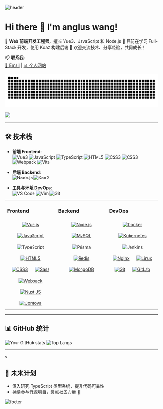 ![header](https://capsule-render.vercel.app/api?type=waving&color=0:EF4444,100:3B82F6&height=150&section=header)

# Hi there 👋 I'm **anglus wang**!

🔭 **Web 前端开发工程师**，擅长 Vue3、JavaScript 和 Node.js
🌱 目前在学习 Full-Stack 开发，使用 Koa2 构建后端
💬 欢迎交流技术、分享经验，共同成长！

📫 **联系我**:  
[📧 Email](mailto:angluswang@gmail.com) | [📊 个人网站](https://angluswang.com)

![](https://raw.githubusercontent.com/AnglusWang/angluswang/output/github-contribution-grid-snake.svg)

![](https://komarev.com/ghpvc/?username=angluswang&color=blue&style=flat-square&layout=compact)

---

## 🛠️ 技术栈

- **前端 Frontend**:  
  ![Vue3](https://img.shields.io/badge/Vue3-4FC08D?style=flat&logo=vue.js)
  ![JavaScript](https://img.shields.io/badge/JavaScript-F7DF1E?style=flat&logo=javascript)
  ![TypeScript](https://img.shields.io/badge/TypeScript-3178C6?style=flat&logo=typescript)
  ![HTML5](https://img.shields.io/badge/HTML5-E34F26?style=flat&logo=html5)
  ![CSS3](https://img.shields.io/badge/CSS3-1572B6?style=flat&logo=css3)
  ![CSS3](https://img.shields.io/badge/CSS3-1572B6?style=flat&logo=vite)
  ![Webpack](https://img.shields.io/badge/CSS3-1572B6?style=flat&logo=webpack)
  ![Vite](https://img.shields.io/badge/Vite-646CFF?logo=Vite&logoColor=white)

- **后端 Backend**:  
  ![Node.js](https://img.shields.io/badge/Node.js-339933?style=flat&logo=node.js)
  ![Koa2](https://img.shields.io/badge/Koa-333333?style=flat&logo=koa)

- **工具与环境 DevOps**:  
  ![VS Code](https://img.shields.io/badge/VS%20Code-007ACC?style=flat&logo=visual-studio-code)
  ![Vim](https://img.shields.io/badge/Vim-019733?style=flat&logo=vim)
  ![Git](https://img.shields.io/badge/Git-F05032?style=flat&logo=git)

<table><tr><td valign="top" width="33%">

### Frontend

<div align="center">  
<a href="https://vuejs.org/" target="_blank"><img style="margin: 10px" src="https://profilinator.rishav.dev/skills-assets/vuejs-original-wordmark.svg" alt="Vue.js" height="50" /></a>  
<a href="https://www.javascript.com/" target="_blank"><img style="margin: 10px" src="https://profilinator.rishav.dev/skills-assets/javascript-original.svg" alt="JavaScript" height="50" /></a>  
<a href="https://www.typescriptlang.org/" target="_blank"><img style="margin: 10px" src="https://profilinator.rishav.dev/skills-assets/typescript-original.svg" alt="TypeScript" height="50" /></a>  
<a href="https://en.wikipedia.org/wiki/HTML5" target="_blank"><img style="margin: 10px" src="https://profilinator.rishav.dev/skills-assets/html5-original-wordmark.svg" alt="HTML5" height="50" /></a>  
<a href="https://www.w3schools.com/css/" target="_blank"><img style="margin: 10px" src="https://profilinator.rishav.dev/skills-assets/css3-original-wordmark.svg" alt="CSS3" height="50" /></a>  
<a href="https://sass-lang.com/" target="_blank"><img style="margin: 10px" src="https://profilinator.rishav.dev/skills-assets/sass-original.svg" alt="Sass" height="50" /></a>
<a href="https://webpack.js.org/" target="_blank"><img style="margin: 10px" src="https://profilinator.rishav.dev/skills-assets/webpack-original.svg" alt="Webpack" height="50" /></a>  
<a href="https://nuxtjs.org/" target="_blank"><img style="margin: 10px" src="https://profilinator.rishav.dev/skills-assets/nuxt.png" alt="Nuxt JS" height="50" /></a>  
<a href="https://www.cordova.apache.org/" target="_blank"><img style="margin: 10px" src="https://profilinator.rishav.dev/skills-assets/cordova.png" alt="Cordova" height="50" /></a>
</div>

</td><td valign="top" width="33%">

### Backend

<div align="center">  
<a href="https://nodejs.org/" target="_blank"><img style="margin: 10px" src="https://profilinator.rishav.dev/skills-assets/nodejs-original-wordmark.svg" alt="Node.js" height="50" /></a>  
<a href="https://www.mysql.com/" target="_blank"><img style="margin: 10px" src="https://profilinator.rishav.dev/skills-assets/mysql-original-wordmark.svg" alt="MySQL" height="50" /></a>  
<a href="https://www.prisma.io/" target="_blank"><img style="margin: 10px" src="https://profilinator.rishav.dev/skills-assets/prisma.png" alt="Prisma" height="50" /></a>
<a href="https://redis.io/" target="_blank"><img style="margin: 10px" src="https://profilinator.rishav.dev/skills-assets/redis-original-wordmark.svg" alt="Redis" height="50" /></a>  
<a href="https://www.mongodb.com/" target="_blank"><img style="margin: 10px" src="https://profilinator.rishav.dev/skills-assets/mongodb-original-wordmark.svg" alt="MongoDB" height="50" /></a>

</div>

</td><td valign="top" width="33%">

### DevOps

<div align="center">  
<a href="https://www.docker.com/" target="_blank"><img style="margin: 10px" src="https://profilinator.rishav.dev/skills-assets/docker-original-wordmark.svg" alt="Docker" height="50" /></a>  
<a href="https://kubernetes.io/" target="_blank"><img style="margin: 10px" src="https://profilinator.rishav.dev/skills-assets/kubernetes-icon.svg" alt="Kubernetes" height="50" /></a>  
<a href="https://www.jenkins.io/" target="_blank"><img style="margin: 10px" src="https://profilinator.rishav.dev/skills-assets/jenkins-icon.svg" alt="Jenkins" height="50" /></a>  
<a href="https://www.nginx.com/" target="_blank"><img style="margin: 10px" src="https://profilinator.rishav.dev/skills-assets/nginx-original.svg" alt="Nginx" height="50" /></a>  
<a href="https://www.linux.org/" target="_blank"><img style="margin: 10px" src="https://profilinator.rishav.dev/skills-assets/linux-original.svg" alt="Linux" height="50" /></a>  
<a href="https://github.com/" target="_blank"><img style="margin: 10px" src="https://profilinator.rishav.dev/skills-assets/git-scm-icon.svg" alt="Git" height="50" /></a>  
<a href="https://about.gitlab.com/" target="_blank"><img style="margin: 10px" src="https://profilinator.rishav.dev/skills-assets/gitlab.svg" alt="GitLab" height="50" /></a>  
</div>

</td></tr></table>

<!-- ---

## 🚀 代表项目
### 🔥 [项目 A: Vue3 + Node.js B 端管理系统](https://github.com/YourUsername/ProjectA)
- **功能**: 动态权限管理、用户行为追踪、数据可视化
- **亮点**: 使用 Vue3 组合式 API，封装组件化设计，适配移动端
- **项目地址**: [🔗 仓库链接](https://github.com/YourUsername/ProjectA)

### 💡 [项目 B: 数据可视化工具](https://github.com/YourUsername/ProjectB)
- **功能**: 动态数据绑定，多种图表支持
- **亮点**: Vue3 + D3.js 组合，实现复杂交互和动画
- **项目地址**: [🔗 仓库链接](https://github.com/YourUsername/ProjectB) -->

---

## 📊 GitHub 统计

![Your GitHub stats](https://github-readme-stats.vercel.app/api?username=angluswang&show_icons=true&theme=vue)
![Top Langs](https://github-readme-stats.vercel.app/api/top-langs/?username=angluswang&layout=compact&theme=vue)

---

v

## 🎯 未来计划

- 深入研究 TypeScript 类型系统，提升代码可靠性
- 持续参与开源项目，贡献社区力量 🚀

![footer](https://capsule-render.vercel.app/api?type=waving&color=0:3B82F6,100:EF4444&height=150&section=footer)
